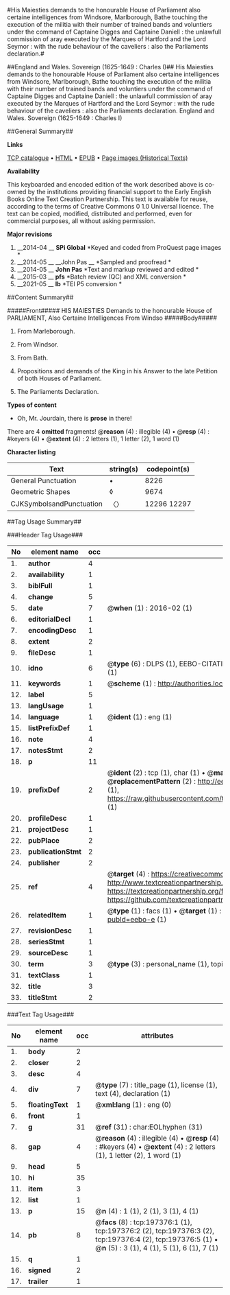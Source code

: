 #His Maiesties demands to the honourable House of Parliament also certaine intelligences from Windsore, Marlborough, Bathe touching the execution of the militia with their number of trained bands and voluntiers under the command of Captaine Digges and Captaine Daniell : the unlawfull commission of aray executed by the Marques of Hartford and the Lord Seymor : with the rude behaviour of the caveliers : also the Parliaments declaration.#

##England and Wales. Sovereign (1625-1649 : Charles I)##
His Maiesties demands to the honourable House of Parliament also certaine intelligences from Windsore, Marlborough, Bathe touching the execution of the militia with their number of trained bands and voluntiers under the command of Captaine Digges and Captaine Daniell : the unlawfull commission of aray executed by the Marques of Hartford and the Lord Seymor : with the rude behaviour of the caveliers : also the Parliaments declaration.
England and Wales. Sovereign (1625-1649 : Charles I)

##General Summary##

**Links**

[TCP catalogue](http://www.ota.ox.ac.uk/tcp/)  • 
[HTML](http://tei.it.ox.ac.uk/tcp/Texts-HTML/free/B18/B18979.html)  • 
[EPUB](http://tei.it.ox.ac.uk/tcp/Texts-EPUB/free/B18/B18979.epub) • 
[Page images (Historical Texts)](https://historicaltexts.jisc.ac.uk/eebo-12297969e)

**Availability**

This keyboarded and encoded edition of the work described above is co-owned by the
    institutions providing financial support to the Early English Books Online Text Creation
    Partnership. This text is available for reuse, according to the terms of  Creative Commons 0 1.0 Universal
    licence. The text can be copied, modified, distributed and performed, even for commercial
    purposes, all without asking permission.

**Major revisions**

1. __2014-04 __ __SPi Global__ *Keyed and coded from ProQuest page images *
1. __2014-05 __ __John Pas __ *Sampled and proofread *
1. __2014-05 __ __John Pas__ *Text and markup reviewed and edited *
1. __2015-03 __ __pfs__ *Batch review (QC) and XML conversion *
1. __2021-05 __ __lb__ *TEI P5 conversion *

##Content Summary##

#####Front#####
HIS MAIESTIES Demands to the honourable House of PARLIAMENT, Also Certaine Intelligences From
Windso
#####Body#####

1. From Marleborough.

1. From Windsor.

1. From Bath.

1. Propositions and demands of the King in his Answer to the late Petition of both Houses of Parliament.

1. The Parliaments Declaration.

**Types of content**

  * Oh, Mr. Jourdain, there is **prose** in there!

There are 4 **omitted** fragments! 
 @__reason__ (4) : illegible (4)  •  @__resp__ (4) : #keyers (4)  •  @__extent__ (4) : 2 letters (1), 1 letter (2), 1 word (1)

**Character listing**


|Text|string(s)|codepoint(s)|
|---|---|---|
|General Punctuation|•|8226|
|Geometric Shapes|◊|9674|
|CJKSymbolsandPunctuation|〈〉|12296 12297|

##Tag Usage Summary##

###Header Tag Usage###

|No|element name|occ|attributes|
|---|---|---|---|
|1.|__author__|4||
|2.|__availability__|1||
|3.|__biblFull__|1||
|4.|__change__|5||
|5.|__date__|7| @__when__ (1) : 2016-02 (1)|
|6.|__editorialDecl__|1||
|7.|__encodingDesc__|1||
|8.|__extent__|2||
|9.|__fileDesc__|1||
|10.|__idno__|6| @__type__ (6) : DLPS (1), EEBO-CITATION (1), VID (1), EEBO-PROQUEST (1), STC (1), OCLC (1)|
|11.|__keywords__|1| @__scheme__ (1) : http://authorities.loc.gov/ (1)|
|12.|__label__|5||
|13.|__langUsage__|1||
|14.|__language__|1| @__ident__ (1) : eng (1)|
|15.|__listPrefixDef__|1||
|16.|__note__|4||
|17.|__notesStmt__|2||
|18.|__p__|11||
|19.|__prefixDef__|2| @__ident__ (2) : tcp (1), char (1)  •  @__matchPattern__ (2) : ([0-9\-]+):([0-9IVX]+) (1), (.+) (1)  •  @__replacementPattern__ (2) : http://eebo.chadwyck.com/downloadtiff?vid=$1&page=$2 (1), https://raw.githubusercontent.com/textcreationpartnership/Texts/master/tcpchars.xml#$1 (1)|
|20.|__profileDesc__|1||
|21.|__projectDesc__|1||
|22.|__pubPlace__|2||
|23.|__publicationStmt__|2||
|24.|__publisher__|2||
|25.|__ref__|4| @__target__ (4) : https://creativecommons.org/publicdomain/zero/1.0/ (1), http://www.textcreationpartnership.org/docs/. (1), https://textcreationpartnership.org/faq/#faq05 (1), https://github.com/textcreationpartnership (1)|
|26.|__relatedItem__|1| @__type__ (1) : facs (1)  •  @__target__ (1) : https://data.historicaltexts.jisc.ac.uk/view?pubId=eebo-e (1)|
|27.|__revisionDesc__|1||
|28.|__seriesStmt__|1||
|29.|__sourceDesc__|1||
|30.|__term__|3| @__type__ (3) : personal_name (1), topical_term (1), geographic_name (1)|
|31.|__textClass__|1||
|32.|__title__|3||
|33.|__titleStmt__|2||


###Text Tag Usage###

|No|element name|occ|attributes|
|---|---|---|---|
|1.|__body__|2||
|2.|__closer__|2||
|3.|__desc__|4||
|4.|__div__|7| @__type__ (7) : title_page (1), license (1), text (4), declaration (1)|
|5.|__floatingText__|1| @__xml:lang__ (1) : eng (0)|
|6.|__front__|1||
|7.|__g__|31| @__ref__ (31) : char:EOLhyphen (31)|
|8.|__gap__|4| @__reason__ (4) : illegible (4)  •  @__resp__ (4) : #keyers (4)  •  @__extent__ (4) : 2 letters (1), 1 letter (2), 1 word (1)|
|9.|__head__|5||
|10.|__hi__|35||
|11.|__item__|3||
|12.|__list__|1||
|13.|__p__|15| @__n__ (4) : 1 (1), 2 (1), 3 (1), 4 (1)|
|14.|__pb__|8| @__facs__ (8) : tcp:197376:1 (1), tcp:197376:2 (2), tcp:197376:3 (2), tcp:197376:4 (2), tcp:197376:5 (1)  •  @__n__ (5) : 3 (1), 4 (1), 5 (1), 6 (1), 7 (1)|
|15.|__q__|1||
|16.|__signed__|2||
|17.|__trailer__|1||
